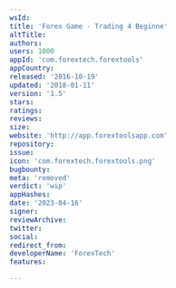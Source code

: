 ```yaml
---
wsId: 
title: 'Forex Game - Trading 4 Beginne'
altTitle: 
authors: 
users: 1000
appId: 'com.forextech.forextools'
appCountry: 
released: '2016-10-19'
updated: '2018-01-11'
version: '1.5'
stars: 
ratings: 
reviews: 
size: 
website: 'http://app.forextoolsapp.com'
repository: 
issue: 
icon: 'com.forextech.forextools.png'
bugbounty: 
meta: 'removed'
verdict: 'wip'
appHashes: 
date: '2023-04-16'
signer: 
reviewArchive: 
twitter: 
social: 
redirect_from: 
developerName: 'ForexTech'
features: 

---
```


